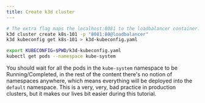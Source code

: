 ```yaml
---
title: Create k3d cluster
---
```


```bash
# The extra flag maps the localhost:8081 to the loadbalancer container:80
k3d cluster create k8s-101 -p "8081:80@loadbalancer"
k3d kubeconfig get k8s-101 > k3d-kubeconfig.yaml

export KUBECONFIG=$PWD/k3d-kubeconfig.yaml
kubectl get pods --namespace kube-system
```

You should wait for all the pods in the `kube-system` namespace to be Running/Completed, in the rest of the content there's no notion of namespaces anywhere, which means everything will be deployed into the `default` namespace.
This is a very, very, bad practice in production clusters, but it makes our lives bit easier during this tutorial.
